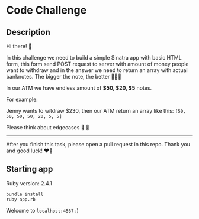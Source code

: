 # Code Challenge

## Description

Hi there! 🎉

In this challenge we need to build a simple Sinatra app with basic HTML form, this form send POST request to server with amount of money people want to withdraw and in the answer we need to return an array with actual banknotes. The bigger the note, the better 💸💸💸

In our ATM we have endless amount of **$50, $20, $5** notes.


For example:

Jenny wants to witdraw $230, then our ATM return an array like this: 
`[50, 50, 50, 50, 20, 5, 5]`

Please think about edgecases 🙈 💩


-------------------

After you finish this task, please open a pull request in this repo. 
Thank you and good luck! ❤️🖖

## Starting app
Ruby version: 2.4.1

```
bundle install
ruby app.rb
```
Welcome to `localhost:4567` :)